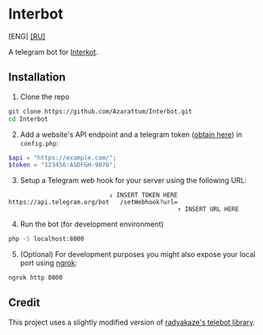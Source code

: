 # Interbot

[ENG] [[RU]](README.ru.md)

A telegram bot for [Interkot](http://www.interkot.ru/).

## Installation

1) Clone the repo
```sh
git clone https://github.com/Azarattum/Interbot.git
cd Interbot
```

2) Add a website's API endpoint and a telegram token ([obtain here](https://t.me/botfather/)) in `config.php`:
```php
$api = "https://example.com/";
$token = "123456:ASDFGH-9876";
```

3) Setup a Telegram web hook for your server using the following URL:
```
                            ↓ INSERT TOKEN HERE
https://api.telegram.org/bot   /setWebhook?url=
                                               ↑ INSERT URL HERE
```

4) Run the bot (for development environment)
```sh
php -S localhost:8000
```

5) (Optional) For development purposes you might also expose your local port using [ngrok](https://ngrok.com/):
```sh
ngrok http 8000
```

## Credit

This project uses a slightly modified version of [radyakaze's telebot library](https://github.com/radyakaze/Telebot).